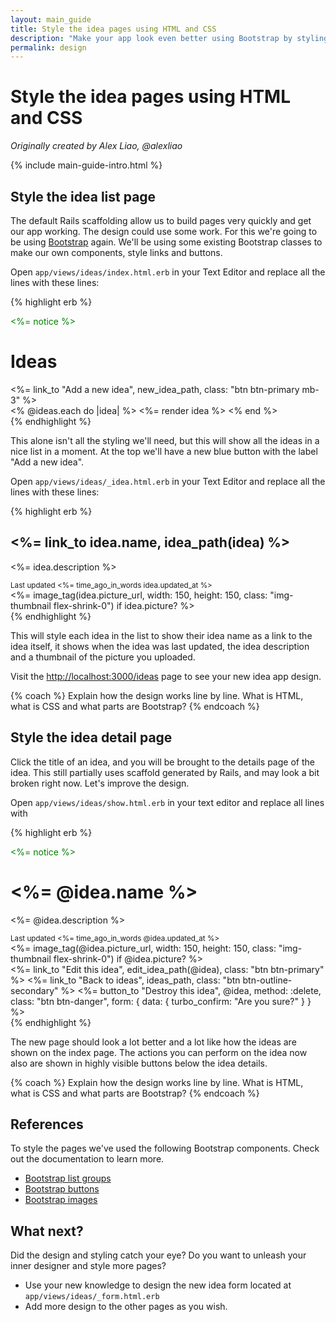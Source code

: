 ```yaml
---
layout: main_guide
title: Style the idea pages using HTML and CSS
description: "Make your app look even better using Bootstrap by styling the idea pages."
permalink: design
---
```


# Style the idea pages using HTML and CSS

*Originally created by Alex Liao, @alexliao*

{% include main-guide-intro.html %}

## Style the idea list page

The default Rails scaffolding allow us to build pages very quickly and get our app working. The design could use some work. For this we're going to be using [Bootstrap](https://getbootstrap.com/docs/5.2/) again. We'll be using some existing Bootstrap classes to make our own components, style links and buttons.

Open `app/views/ideas/index.html.erb` in your Text Editor and replace all the lines with these lines:

{% highlight erb %}
<p style="color: green"><%= notice %></p>

<h1>Ideas</h1>
<%= link_to "Add a new idea", new_idea_path, class: "btn btn-primary mb-3" %>

<div class="list-group w-auto">
  <% @ideas.each do |idea| %>
    <%= render idea %>
  <% end %>
</div>
{% endhighlight %}

This alone isn't all the styling we'll need, but this will show all the ideas in a nice list in a moment. At the top we'll have a new blue button with the label "Add a new idea".

Open `app/views/ideas/_idea.html.erb` in your Text Editor and replace all the lines with these lines:

{% highlight erb %}
<div id="<%= dom_id idea %>" class="list-group-item list-group-item-action d-flex gap-3 py-3">
  <div class="d-flex flex-column gap-2 w-100">
    <h2><%= link_to idea.name, idea_path(idea) %></h2>
    <p><%= idea.description %></p>
    <small class="opacity-50 text-nowrap">Last updated <%= time_ago_in_words idea.updated_at %></small>
  </div>
  <%= image_tag(idea.picture_url, width: 150, height: 150, class: "img-thumbnail flex-shrink-0") if idea.picture? %>
</div>
{% endhighlight %}

This will style each idea in the list to show their idea name as a link to the idea itself, it shows when the idea was last updated, the idea description and a thumbnail of the picture you uploaded.

Visit the <http://localhost:3000/ideas> page to see your new idea app design.

{% coach %}
Explain how the design works line by line. What is HTML, what is CSS and what parts are Bootstrap?
{% endcoach %}

## Style the idea detail page

Click the title of an idea, and you will be brought to the details page of the idea. This still partially uses scaffold generated by Rails, and may look a bit broken right now. Let's improve the design.

Open `app/views/ideas/show.html.erb` in your text editor and replace all lines with

{% highlight erb %}
<p style="color: green"><%= notice %></p>

<div id="<%= dom_id @idea %>" class="d-flex gap-3 py-3">
  <div class="d-flex flex-column gap-2 w-100">
    <h1><%= @idea.name %></h1>
    <p><%= @idea.description %></p>
    <small class="opacity-50 text-nowrap">Last updated <%= time_ago_in_words @idea.updated_at %></small>
  </div>
  <%= image_tag(@idea.picture_url, width: 150, height: 150, class: "img-thumbnail flex-shrink-0") if @idea.picture? %>
</div>

<div class="d-flex gap-3 py-3">
  <%= link_to "Edit this idea", edit_idea_path(@idea), class: "btn btn-primary" %>
  <%= link_to "Back to ideas", ideas_path, class: "btn btn-outline-secondary" %>
  <%= button_to "Destroy this idea", @idea, method: :delete, class: "btn btn-danger", form: { data: { turbo_confirm: "Are you sure?" } } %>
</div>
{% endhighlight %}

The new page should look a lot better and a lot like how the ideas are shown on the index page. The actions you can perform on the idea now also are shown in highly visible buttons below the idea details.

{% coach %}
Explain how the design works line by line. What is HTML, what is CSS and what parts are Bootstrap?
{% endcoach %}

## References

To style the pages we've used the following Bootstrap components. Check out the documentation to learn more.

- [Bootstrap list groups](https://getbootstrap.com/docs/5.2/components/list-group/)
- [Bootstrap buttons](https://getbootstrap.com/docs/5.2/components/buttons/)
- [Bootstrap images](https://getbootstrap.com/docs/5.2/content/images/)

## What next?

Did the design and styling catch your eye? Do you want to unleash your inner designer and style more pages?

* Use your new knowledge to design the new idea form located at `app/views/ideas/_form.html.erb`
* Add more design to the other pages as you wish.
